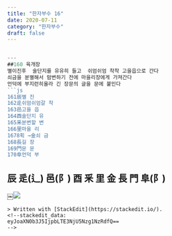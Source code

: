 ```yaml
---
title: "한자부수 16"
date: 2020-07-11
category: "한자부수"
draft: false
---
```


```js

---
##160 육개장
별이진후  술단지를 유유히 들고  쉬엄쉬엄 착착 고을읍으로 간다
쇠금을 분별해서 맘변하기 전에 마을리장에게 가져간다
언덕에 부지런히올라 긴 장문의 글을 문에 붙인다
```js
161辰별 진
162辵쉬엄쉬엄갈 착
163邑고을 읍
164酉술단지 유
165釆분변할 변
166里마을 리
1678획 →金쇠 금
168長길 장
169門문 문
170阜언덕 부

```
## 辰 辵(辶) 邑(阝) 酉 釆 里 金 長 門 阜(阝)

￼![](https://i.ibb.co/1zH5t8Z/160.png)
```
> Written with [StackEdit](https://stackedit.io/).
<!--stackedit_data:
eyJoaXN0b3J5IjpbLTE3NjU5Nzg1NzRdfQ==
-->